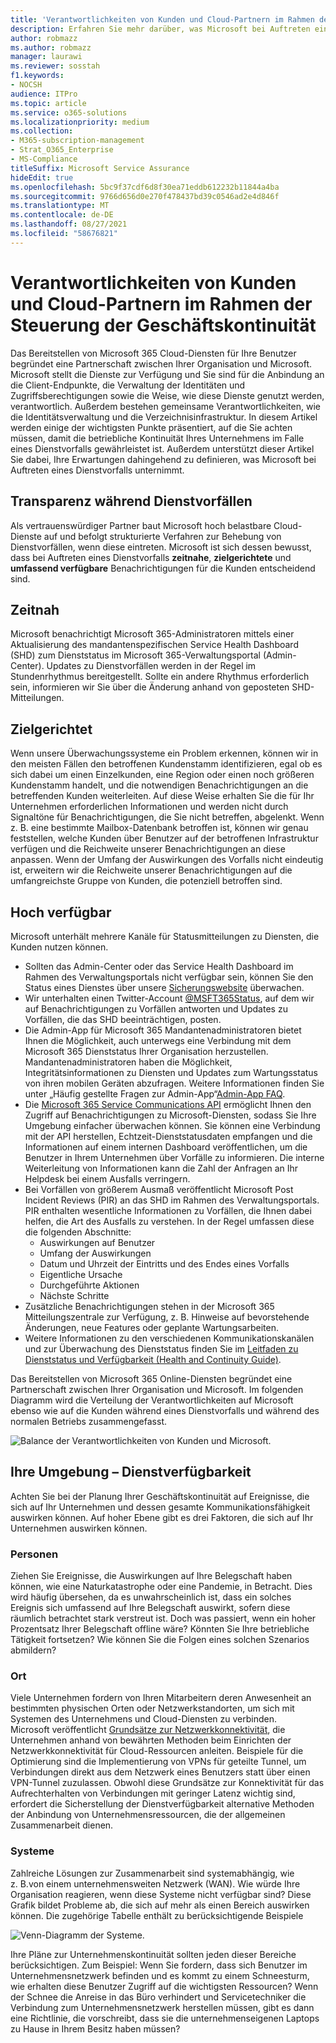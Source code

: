 ```yaml
---
title: 'Verantwortlichkeiten von Kunden und Cloud-Partnern im Rahmen der Sicherung der Geschäftskontinuität '
description: Erfahren Sie mehr darüber, was Microsoft bei Auftreten eines Dienstvorfalls unternimmt, um Ihre Pläne zur Sicherung der Geschäftskontinuität besser gestalten zu können.
author: robmazz
ms.author: robmazz
manager: laurawi
ms.reviewer: sosstah
f1.keywords:
- NOCSH
audience: ITPro
ms.topic: article
ms.service: o365-solutions
ms.localizationpriority: medium
ms.collection:
- M365-subscription-management
- Strat_O365_Enterprise
- MS-Compliance
titleSuffix: Microsoft Service Assurance
hideEdit: true
ms.openlocfilehash: 5bc9f37cdf6d8f30ea71eddb612232b11844a4ba
ms.sourcegitcommit: 9766d656d0e270f478437bd39c0546ad2e4d846f
ms.translationtype: MT
ms.contentlocale: de-DE
ms.lasthandoff: 08/27/2021
ms.locfileid: "58676821"
---
```

# <a name="enterprise-business-continuity-management-customer-and-cloud-partner-responsibilities"></a>Verantwortlichkeiten von Kunden und Cloud-Partnern im Rahmen der Steuerung der Geschäftskontinuität 

Das Bereitstellen von Microsoft 365 Cloud-Diensten für Ihre Benutzer begründet eine Partnerschaft zwischen Ihrer Organisation und Microsoft. Microsoft stellt die Dienste zur Verfügung und Sie sind für die Anbindung an die Client-Endpunkte, die Verwaltung der Identitäten und Zugriffsberechtigungen sowie die Weise, wie diese Dienste genutzt werden, verantwortlich. Außerdem bestehen gemeinsame Verantwortlichkeiten, wie die Identitätsverwaltung und die Verzeichnisinfrastruktur. In diesem Artikel werden einige der wichtigsten Punkte präsentiert, auf die Sie achten müssen, damit die betriebliche Kontinuität Ihres Unternehmens im Falle eines Dienstvorfalls gewährleistet ist. Außerdem unterstützt dieser Artikel Sie dabei, Ihre Erwartungen dahingehend zu definieren, was Microsoft bei Auftreten eines Dienstvorfalls unternimmt.

## <a name="transparency-during-service-incidents"></a>Transparenz während Dienstvorfällen

Als vertrauenswürdiger Partner baut Microsoft hoch belastbare Cloud-Dienste auf und befolgt strukturierte Verfahren zur Behebung von Dienstvorfällen, wenn diese eintreten. Microsoft ist sich dessen bewusst, dass bei Auftreten eines Dienstvorfalls **zeitnahe**, **zielgerichtete** und **umfassend verfügbare** Benachrichtigungen für die Kunden entscheidend sind.

## <a name="timely"></a>Zeitnah

Microsoft benachrichtigt Microsoft 365-Administratoren mittels einer Aktualisierung des mandantenspezifischen Service Health Dashboard (SHD) zum Dienststatus im Microsoft 365-Verwaltungsportal (Admin-Center). Updates zu Dienstvorfällen werden in der Regel im Stundenrhythmus bereitgestellt. Sollte ein andere Rhythmus erforderlich sein, informieren wir Sie über die Änderung anhand von geposteten SHD-Mitteilungen.

## <a name="targeted"></a>Zielgerichtet

Wenn unsere Überwachungssysteme ein Problem erkennen, können wir in den meisten Fällen den betroffenen Kundenstamm identifizieren, egal ob es sich dabei um einen Einzelkunden, eine Region oder einen noch größeren Kundenstamm handelt, und die notwendigen Benachrichtigungen an die betreffenden Kunden weiterleiten. Auf diese Weise erhalten Sie die für Ihr Unternehmen erforderlichen Informationen und werden nicht durch Signaltöne für Benachrichtigungen, die Sie nicht betreffen, abgelenkt. Wenn z. B. eine bestimmte Mailbox-Datenbank betroffen ist, können wir genau feststellen, welche Kunden über Benutzer auf der betroffenen Infrastruktur verfügen und die Reichweite unserer Benachrichtigungen an diese anpassen. Wenn der Umfang der Auswirkungen des Vorfalls nicht eindeutig ist, erweitern wir die Reichweite unserer Benachrichtigungen auf die umfangreichste Gruppe von Kunden, die potenziell betroffen sind.

## <a name="highly-available"></a>Hoch verfügbar

Microsoft unterhält mehrere Kanäle für Statusmitteilungen zu Diensten, die Kunden nutzen können.

- Sollten das Admin-Center oder das Service Health Dashboard im Rahmen des Verwaltungsportals nicht verfügbar sein, können Sie den Status eines Dienstes über unsere [Sicherungswebsite](https://status.office365.com/) überwachen.
- Wir unterhalten einen Twitter-Account [@MSFT365Status](https://twitter.com/msft365status?lang=en), auf dem wir auf Benachrichtigungen zu Vorfällen antworten und Updates zu Vorfällen, die das SHD beeinträchtigen, posten.
- Die Admin-App für Microsoft 365 Mandantenadministratoren bietet Ihnen die Möglichkeit, auch unterwegs eine Verbindung mit dem Microsoft 365 Dienststatus Ihrer Organisation herzustellen. Mandantenadministratoren haben die Möglichkeit, Integritätsinformationen zu Diensten und Updates zum Wartungsstatus von ihren mobilen Geräten abzufragen. Weitere Informationen finden Sie unter „Häufig gestellte Fragen zur Admin-App“[Admin-App FAQ](/office365/admin/admin-overview/admin-mobile-app).
- Die [Microsoft 365 Service Communications API](/office365/servicedescriptions/office-365-platform-service-description/service-health-and-continuity#office-365-service-communications-api) ermöglicht Ihnen den Zugriff auf Benachrichtigungen zu Microsoft-Diensten, sodass Sie Ihre Umgebung einfacher überwachen können. Sie können eine Verbindung mit der API herstellen, Echtzeit-Dienststatusdaten empfangen und die Informationen auf einem internen Dashboard veröffentlichen, um die Benutzer in Ihrem Unternehmen über Vorfälle zu informieren. Die interne Weiterleitung von Informationen kann die Zahl der Anfragen an Ihr Helpdesk bei einem Ausfalls verringern.
- Bei Vorfällen von größerem Ausmaß veröffentlicht Microsoft Post Incident Reviews (PIR) an das SHD im Rahmen des Verwaltungsportals. PIR enthalten wesentliche Informationen zu Vorfällen, die Ihnen dabei helfen, die Art des Ausfalls zu verstehen. In der Regel umfassen diese die folgenden Abschnitte:
    - Auswirkungen auf Benutzer
    - Umfang der Auswirkungen
    - Datum und Uhrzeit der Eintritts und des Endes eines Vorfalls
    - Eigentliche Ursache
    - Durchgeführte Aktionen
    - Nächste Schritte
- Zusätzliche Benachrichtigungen stehen in der Microsoft 365 Mitteilungszentrale zur Verfügung, z. B. Hinweise auf bevorstehende Änderungen, neue Features oder geplante Wartungsarbeiten.
- Weitere Informationen zu den verschiedenen Kommunikationskanälen und zur Überwachung des Dienststatus finden Sie im [Leitfaden zu Dienststatus und Verfügbarkeit (Health and Continuity Guide)](/office365/servicedescriptions/office-365-platform-service-description/service-health-and-continuity).

Das Bereitstellen von Microsoft 365 Online-Diensten begründet eine Partnerschaft zwischen Ihrer Organisation und Microsoft. Im folgenden Diagramm wird die Verteilung der Verantwortlichkeiten auf Microsoft ebenso wie auf die Kunden während eines Dienstvorfalls und während des normalen Betriebs zusammengefasst.

![Balance der Verantwortlichkeiten von Kunden und Microsoft.](../media/responsibilities.png)

## <a name="your-environment---service-continuity"></a>Ihre Umgebung – Dienstverfügbarkeit

Achten Sie bei der Planung Ihrer Geschäftskontinuität auf Ereignisse, die sich auf Ihr Unternehmen und dessen gesamte Kommunikationsfähigkeit auswirken können. Auf hoher Ebene gibt es drei Faktoren, die sich auf Ihr Unternehmen auswirken können.

### <a name="people"></a>Personen

Ziehen Sie Ereignisse, die Auswirkungen auf Ihre Belegschaft haben können, wie eine Naturkatastrophe oder eine Pandemie, in Betracht. Dies wird häufig übersehen, da es unwahrscheinlich ist, dass ein solches Ereignis sich umfassend auf Ihre Belegschaft auswirkt, sofern diese räumlich betrachtet stark verstreut ist. Doch was passiert, wenn ein hoher Prozentsatz Ihrer Belegschaft offline wäre? Könnten Sie Ihre betriebliche Tätigkeit fortsetzen? Wie können Sie die Folgen eines solchen Szenarios abmildern?

### <a name="location"></a>Ort

Viele Unternehmen fordern von Ihren Mitarbeitern deren Anwesenheit an bestimmten physischen Orten oder Netzwerkstandorten, um sich mit Systemen des Unternehmens und Cloud-Diensten zu verbinden.  
Microsoft veröffentlicht [Grundsätze zur Netzwerkkonnektivität](/microsoft-365/enterprise/microsoft-365-network-connectivity-principles), die Unternehmen anhand von bewährten Methoden beim Einrichten der Netzwerkkonnektivität für Cloud-Ressourcen anleiten. Beispiele für die Optimierung sind die Implementierung von VPNs für geteilte Tunnel, um Verbindungen direkt aus dem Netzwerk eines Benutzers statt über einen VPN-Tunnel zuzulassen.  Obwohl diese Grundsätze zur Konnektivität für das Aufrechterhalten von Verbindungen mit geringer Latenz wichtig sind, erfordert die Sicherstellung der Dienstverfügbarkeit alternative Methoden der Anbindung von Unternehmensressourcen, die der allgemeinen Zusammenarbeit dienen.

### <a name="systems"></a>Systeme

Zahlreiche Lösungen zur Zusammenarbeit sind systemabhängig, wie z. B.von einem unternehmensweiten Netzwerk (WAN). Wie würde Ihre Organisation reagieren, wenn diese Systeme nicht verfügbar sind?
Diese Grafik bildet Probleme ab, die sich auf mehr als einen Bereich auswirken können. Die zugehörige Tabelle enthält zu berücksichtigende Beispiele

![Venn-Diagramm der Systeme.](../media/venn-diagram.png)

Ihre Pläne zur Unternehmenskontinuität sollten jeden dieser Bereiche berücksichtigen. Zum Beispiel: Wenn Sie fordern, dass sich Benutzer im Unternehmensnetzwerk befinden und es kommt zu einem Schneesturm, wie erhalten diese Benutzer Zugriff auf die wichtigsten Ressourcen? Wenn der Schnee die Anreise in das Büro verhindert und Servicetechniker die Verbindung zum Unternehmensnetzwerk herstellen müssen, gibt es dann eine Richtlinie, die vorschreibt, dass sie die unternehmenseigenen Laptops zu Hause in Ihrem Besitz haben müssen?
